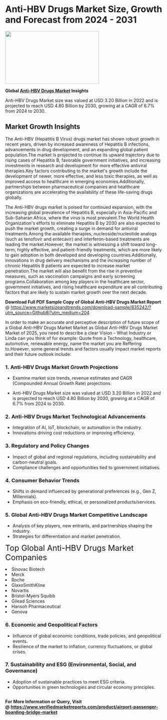 <H1>Anti-HBV Drugs Market Size, Growth and Forecast from 2024 - 2031</H1><img class="aligncenter size-medium wp-image-584254" src="https://thirdeyenews.in/wp-content/uploads/2024/09/Global-Market-Research-300x168.jpeg" alt="" width="300" height="168" /><p><strong>Global&nbsp;<a href="https://www.marketsizeandtrends.com/download-sample/835242/?utm_source=Github8j?utm_medium=204">Anti-HBV Drugs Market</a> Insights</strong></p><p>Anti-HBV Drugs Market size was valued at USD 3.20 Billion in 2022 and is projected to reach USD 4.80 Billion by 2030, growing at a CAGR of 6.7% from 2024 to 2030.</p><p><h2>Market Growth Insights</h2> <p>The Anti-HBV (Hepatitis B Virus) drugs market has shown robust growth in recent years, driven by increased awareness of Hepatitis B infections, advancements in drug development, and an expanding global patient population.The market is projected to continue its upward trajectory due to rising cases of Hepatitis B, favorable government initiatives, and increasing investments in research and development for more effective antiviral therapies.Key factors contributing to the market's growth include the development of newer, more effective, and less toxic therapies, as well as improved access to healthcare in emerging economies.Additionally, partnerships between pharmaceutical companies and healthcare organizations are accelerating the availability of these life-saving drugs globally.</p> <p>The Anti-HBV drugs market is poised for continued expansion, with the increasing global prevalence of Hepatitis B, especially in Asia-Pacific and Sub-Saharan Africa, where the virus is most prevalent.The World Health Organization's efforts to eliminate Hepatitis B by 2030 are also expected to push the market growth, creating a surge in demand for antiviral treatments.Among the available therapies, nucleoside/nucleotide analogs (such as tenofovir and entecavir) and interferon-based treatments are leading the market.However, the market is witnessing a shift toward long-term, highly effective, and patient-friendly treatments, which are more likely to gain adoption in both developed and developing countries.Additionally, innovations in drug delivery mechanisms and the increasing number of chronic Hepatitis B patients are expected to increase market penetration.The market will also benefit from the rise in preventive measures, such as vaccination campaigns and early screening programs.Collaboration among key players in the healthcare sector, government initiatives, and rising healthcare expenditure are all contributing factors that are likely to sustain market growth over the next decade.</p> <p><span class=""><strong>Download Full PDF Sample Copy of Global Anti-HBV Drugs Market Report</strong> @ <a href="https://www.marketsizeandtrends.com/download-sample/835242/?utm_source=Github8j?utm_medium=204" target="_blank">https://www.marketsizeandtrends.com/download-sample/835242/?utm_source=Github8j?utm_medium=204</a></span></p><p>In order to make an accurate and perceptive description of future scope of a Global&nbsp;Anti-HBV Drugs Market Market as Global&nbsp;Anti-HBV Drugs Market Market of 2025, you need to describe a clear Vision &ndash; What Industry or Linda can you think of for example: Quote from a Technology, healthcare, automotive, renewable energy, name the market you are Reffering to.However, some general trends and factors usually impact market reports and their future outlook include:</p><h3>1.&nbsp;<strong>Anti-HBV Drugs Market Growth Projections</strong></h3><ul><li>Examine market size trends, revenue estimates and CAGR (Compounded Annual Growth Rate) projections.</li><li><p>Anti-HBV Drugs Market size was valued at USD 3.20 Billion in 2022 and is projected to reach USD 4.80 Billion by 2030, growing at a CAGR of 6.7% from 2024 to 2030.</p></li></ul><h3>2.&nbsp;<strong>Anti-HBV Drugs Market Technological Advancements</strong></h3><ul><li>Integration of AI, IoT, blockchain, or automation in the industry.</li><li>Innovations driving cost reductions or improving efficiency.</li></ul><h3>3.&nbsp;<strong>Regulatory and Policy Changes</strong></h3><ul><li>Impact of global and regional regulations, including sustainability and carbon-neutral goals.</li><li>Compliance challenges and opportunities tied to government initiatives.</li></ul><h3>4.&nbsp;<strong>Consumer Behavior Trends</strong></h3><ul><li>Shifts in demand influenced by generational preferences (e.g., Gen Z, Millennials).</li><li>Emphasis on eco-friendly, ethical, or personalized products/services.</li></ul><h3>5.&nbsp;<strong>Global Anti-HBV Drugs Market Competitive Landscape</strong></h3><ul><li>Analysis of key players, new entrants, and partnerships shaping the industry.</li><li>Strategies for differentiation and market penetration.</li></ul><p data-pm-slice="1 1 []"><span style="color: inherit; font-family: inherit; font-size: 25px;">Top Global Anti-HBV Drugs Market Companies</span></p><div class="" data-test-id=""><p><li>Sinovac Biotech</li><li> Merck</li><li> Roche</li><li> GlaxoSmithKline</li><li> Novartis</li><li> Bristol-Myers Squibb</li><li> Gilead Sciences</li><li> Hansoh Pharmaceutical</li><li> Genova</li></p></div><h3>6.&nbsp;<strong>Economic and Geopolitical Factors</strong></h3><ul><li>Influence of global economic conditions, trade policies, and geopolitical events.</li><li>Resilience of the market to inflation, currency fluctuations, or global crises.</li></ul><h3>7.&nbsp;<strong>Sustainability and ESG (Environmental, Social, and Governance)</strong></h3><ul><li>Adoption of sustainable practices to meet ESG criteria.</li><li>Opportunities in green technologies and circular economy principles.</li></ul><h2><strong style="font-size: 14px;">For More Information or Query, Visit @&nbsp;</strong><a style="background-color: #ffffff; font-size: 14px;" href="https://www.marketsizeandtrends.com/report/anti-hbv-drugs-market/" target="_blank">https://www.verifiedmarketreports.com/product/airport-passenger-boarding-bridge-market</a></h2>